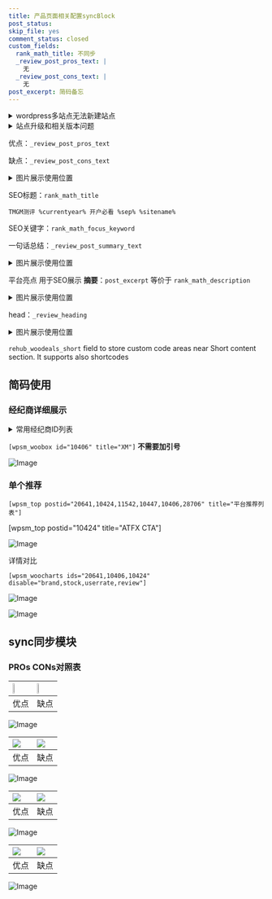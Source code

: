 ```yaml
---
title: 产品页面相关配置syncBlock
post_status: 
skip_file: yes
comment_status: closed
custom_fields:
  rank_math_title: 不同步
  _review_post_pros_text: |
    无
  _review_post_cons_text: |
    无
post_excerpt: 简码备忘
---
```

<details><summary>wordpress多站点无法新建站点</summary>

<li>和报错需要清理cookies一样的原因</li>
<li>wp-config.php里面<code>define( 'SUBDOMAIN_INSTALL', false );//子域名安装</code></li>
<li>新建子站点是用<code>define( 'SUBDOMAIN_INSTALL', true);//子域名安装</code> 完成以后，改成<code>false</code></li>
</details>

<details><summary>站点升级和相关版本问题</summary>

<p>wordpress：5.9.9
woocommerce：7.5.1
出现问题的地方：主题选项里面>><strong>Product layout >>compact style</strong></p>
<p>如何出现没有用过的字段 导致无法保存。先导出配置 然后进行修改，后面再次恢复即可。</p>
<p>出现部分字段无法显示时，需要返回默认布局后，对产品进行保存就好了。</p>
<p></p>
</details>

优点：`_review_post_pros_text`

缺点：`_review_post_cons_text`

<details><summary>图片展示使用位置</summary>

<img src="https://prod-files-secure.s3.us-west-2.amazonaws.com/39ed1227-6d7d-4570-be36-9ccd4a2c4241/f51d3d83-55d4-4bdf-9604-f37ec77ab556/Untitled.png?X-Amz-Algorithm=AWS4-HMAC-SHA256&X-Amz-Content-Sha256=UNSIGNED-PAYLOAD&X-Amz-Credential=ASIAZI2LB466RSIFB2PW%2F20250602%2Fus-west-2%2Fs3%2Faws4_request&X-Amz-Date=20250602T105524Z&X-Amz-Expires=3600&X-Amz-Security-Token=IQoJb3JpZ2luX2VjECEaCXVzLXdlc3QtMiJHMEUCIE%2F9IAGoNljJIElRlgjk0Kj8E4oyhkavwr8UTLZuvSjEAiEAvtNbq64Zz1c73KmBQQkPXW5GJUKRi5auEN4dHMuG7qAqiAQI6v%2F%2F%2F%2F%2F%2F%2F%2F%2F%2FARAAGgw2Mzc0MjMxODM4MDUiDK6urSDCeqWJxCF5EircA9SH8ylW4jsMsp5RSEI642LBxwMhIAPbkvI56rJeYvpmsBs1nZQRikKIKzqwf6Trri8TtaJeLSSQZooBHlxFVdEHZdP0Hs%2FsPpQCiVgfM1cISvSgSksWxI4ErI1CmmGiJy%2BPL76EIutxncgCi%2FqS8cSne7uBXAs8gOS7RKXnaWK8MdndJosPKAwtjTqGEcYvNOk7pXAxAY5YYTazc3NRreIiN77TRtf8Odyr0jr1ZRK8Om5HJ3PFUT9qgwFoV%2ByFtXPa4o%2BfHr15er0uMseeFN2IkRTlIwKCWHE%2FtYEQjZxBWMzAH2QVnF5juB%2FTU0o1mzXDvjEj%2FgbWwxin%2BlD0unqQJByzFbz9uf%2F%2F8AMN2snr4BE37lsfSqoJ6SXpxf9eOD6vKf7RqFscKzz4%2BjInWpyKlerbgezznvA1oRX558OLZ2gR82%2Fbc092Hca7933gsGoZODb%2B7bHlrftPMB5RbRlSck8RGY805E0vToQ%2FRGfZOTp%2B%2FyktMkZP253GG27rd0XFYvLbSouOVdiIf4zefD%2F1bvsUMadpFefvSfiaOSjiwZ5Sc0bTcIaJIXuW0zwAVus67%2FCU417NLOBXGXenrlMFpB%2FcA0uI1UCh5V15wZgd8%2BRqy5wfyXPW3QvUMJzX9cEGOqUBKpmzjWkuBz1CIdbIoIYx8PS79qvlbrUcYHeYcupKFbiT2i1wAlOWJrDaMY82jPjHLnfdFHaGJAikD6%2B0qMUo4ItynH4Dw1%2BYNV99A4di7ZesqWDk%2B9Sua1kDLq4rJHsgs1L9CMulrDaGoXhBiU5x%2F%2FVhANhUzW9stTEp8T0JGxuwL3aXIMtczPdzY61eCnr1pZKEY%2Bod6SJ4Ak4qF%2FBNTg7%2B7vXP&X-Amz-Signature=b29cefb77e14bdddb73171284c6181c3b02c8af498f3dda35f7773875d6cd44a&X-Amz-SignedHeaders=host&x-id=GetObject" alt="Image">
</details>

SEO标题：`rank_math_title`

`TMGM测评 %currentyear% 开户必看 %sep% %sitename%`

SEO关键字：`rank_math_focus_keyword`

一句话总结：`_review_post_summary_text`

<details><summary>图片展示使用位置</summary>

<img src="https://prod-files-secure.s3.us-west-2.amazonaws.com/39ed1227-6d7d-4570-be36-9ccd4a2c4241/4b96a922-296c-4f4e-8630-d1c870cbce01/Untitled.png?X-Amz-Algorithm=AWS4-HMAC-SHA256&X-Amz-Content-Sha256=UNSIGNED-PAYLOAD&X-Amz-Credential=ASIAZI2LB466ZXID4RBC%2F20250602%2Fus-west-2%2Fs3%2Faws4_request&X-Amz-Date=20250602T105525Z&X-Amz-Expires=3600&X-Amz-Security-Token=IQoJb3JpZ2luX2VjECEaCXVzLXdlc3QtMiJGMEQCIE086EpZO%2FQunV71%2BdVef0LXHzBj5%2FBHyKbX6NjffmAHAiA%2FGV1Ylrtg0JeLYA1unj0o%2Fok6buAJBkWirA6cCgfNqiqIBAjq%2F%2F%2F%2F%2F%2F%2F%2F%2F%2F8BEAAaDDYzNzQyMzE4MzgwNSIMdNhG24J8bDhckBVRKtwDXAFSrnc4LvxEdyC5nXnZIaHVpqhq3N1RWChrDeLsbFiXq6Id2v1DCiOjP%2BAlmxJHqfdAafqxyQ9Jo9gHR5H0d%2FEgtGiKEviCmo8UbndzcAgttPP7UDcysvF3yMXuog5T5bU4e6Gqigui6Vq7esIvDuG24saNyXUu1SnTzf6ZMmzV0xxFrV9umnyoB7YVYOnytvtwgcnCq2EHIND3pjALWDs7h0SwsyfGt6belpGob5F3W%2F3BNHrnQ%2FubsUEJwz0YDLn3h1Fi7M618NYyZzyrxGnNI3xeN43OSX%2B3hVPl5CEBIRGKwwtF3O7ROfQ6mKpWZ6l53%2BXc%2FJeX2SeRmI8zQvOmaLloB4YeXixm9UGGnaCy4sH1wn5J7d%2Fdvb2CNTn%2FOhbC2tn%2BDSzmuPk33FhS9YBwcT2gbVFgTJTHRv%2FeDOcv6e5HdAtCmmmz%2Bj3oA4VaGg3a3QzPL4HO9D4jTpZPBaFR5AFc4DFFy6LcQtZ4aNavRUgul8yVfbP9tjcytNDTnmA%2BK9fW8nnCey3RK%2BTIoJzl%2BNfhEulj%2FABfONNm6XYjEevB0Nrby6fVHB3spdaPNnR1b%2F9gvWyECWCY5lKB5rXKb8sCAqQ1BSe3W9%2BcmHE%2B3if7n6GjxS2vKO4wzNb1wQY6pgGhOAJQf%2BMKD21Tftv8iJXPNq7pXp%2BRwRTw0ZX3gejRUsv1z83hdZo2ynFabsgme3DgF5ffxmp5o0rwmiVOGxUhCOu5nA%2FqPgD6YLXum60K8LLhMYeCHG%2BCtg%2FMaLGRkvI4Ne%2BwxXvOeiiSPmWQ1e4gYNd5vS7hCIOYO5ICFMjv5hFkgGaM7TwPq9Vz%2FQFqERZgR4fQucpAKC5u7Aj3kCFUON5wDFFL&X-Amz-Signature=429f5a25533c907a55a03b265263c8f4376cfb0f94be5a61d89958450e86d610&X-Amz-SignedHeaders=host&x-id=GetObject" alt="Image">
</details>

平台亮点 用于SEO展示 **摘要**：`post_excerpt`  等价于 `rank_math_description`

<details><summary>图片展示使用位置</summary>

<img src="https://prod-files-secure.s3.us-west-2.amazonaws.com/39ed1227-6d7d-4570-be36-9ccd4a2c4241/1ee11f63-b60a-4dfe-a7a7-d58ff23b5d88/Untitled.png?X-Amz-Algorithm=AWS4-HMAC-SHA256&X-Amz-Content-Sha256=UNSIGNED-PAYLOAD&X-Amz-Credential=ASIAZI2LB466U5RXT7PQ%2F20250602%2Fus-west-2%2Fs3%2Faws4_request&X-Amz-Date=20250602T105526Z&X-Amz-Expires=3600&X-Amz-Security-Token=IQoJb3JpZ2luX2VjECEaCXVzLXdlc3QtMiJGMEQCIDLxRpaPtaY9tzfO0JdANRD33kxtyopuhH1bNVf6474uAiBEs2baeOH4%2Bp9hWdKSxTC4e4NFgaZC3hzsdJsn3vvnNSqIBAjq%2F%2F%2F%2F%2F%2F%2F%2F%2F%2F8BEAAaDDYzNzQyMzE4MzgwNSIMptW4s4hOzs7DT9WcKtwDCr4hbcWH82kp0aQOZpvYalMUAuedASiaMnl%2BP77K7xqGYISNa2wra%2BBusdzJDdKDwudcNr5su5bYezqrUjh5EjhHZN5ycdkoUOtky7RNaoBz3TUSmqq00Z4%2BWOEtAQh2zCy1aaxcLF3LLOJBEEtgyac1SM0BpCjKpUxsLTeQcxoPjzYRbiruWZSMzfkfEWQo9poZu4%2F4jFNnoRCWGcjMUlQXMuzU3Y7Uf7FPQdlfDwnj8BsGuuADi%2BI%2B%2BBhnu24tPpRDkJkONHDjPmjiLRSEUg0VXwR9SH6eBbrgoNVg%2B3kVqh6UgwqFye6M%2BliKAUdTjgbzX004Cz6MaJejIo8y3QVb6OBVDZlqAJQr%2BPd7lJMNtQARpYInf65z%2F17AOGu60n%2B11evLfR8rjt0hasz8jO7JNGXPbKNSp5RKhJhzLrKAJ%2FFq71FKMZw70YTxqtqW1zewLQ07W7hmgOvQ2OBHwvj%2FFsMGrVuKfrF1PTHxeD7N%2FFA19BOWHe1Qn9agS2iglwuCNTBa5laATy5OzLSxuzM1Dk3ibLf%2BM0NnnSN1c%2FhxvjqH7MVFhNRwEikSDjWg7dVPjAAOi%2FkaHXDl7Q0aSxUZpKWjulfUw2NB5h1MmncKNGQv4CUeWWq02sIwg9f1wQY6pgFmgF68%2FpRRwCkdNi6rkURHzldCf65aBgFqo9xr5I3efzefKVR6ONDQZ9LjOqIqu38%2BIUdsjIgpsiV3vIxi%2FlGYiv6jiPxV9tDkrEBnA3OXP3ku0nHQhS51e9Nk5Tpi62dehduBAxlXYjz9o7poKFT3jdA4hliCzKUUcwZNwLJi72nlldzMEM2DbKR9NpgDeSTpLRB0AEU9NfyMFrGFJ5ML6dJwHOMj&X-Amz-Signature=46c7037cfcd36b60e36736969ac8885f7c68686b74bafc39553335a8e0a3f7c6&X-Amz-SignedHeaders=host&x-id=GetObject" alt="Image">
<img src="https://prod-files-secure.s3.us-west-2.amazonaws.com/39ed1227-6d7d-4570-be36-9ccd4a2c4241/ad4118b5-78d8-4fbe-801e-3b29b5d99c01/Untitled.png?X-Amz-Algorithm=AWS4-HMAC-SHA256&X-Amz-Content-Sha256=UNSIGNED-PAYLOAD&X-Amz-Credential=ASIAZI2LB466U5RXT7PQ%2F20250602%2Fus-west-2%2Fs3%2Faws4_request&X-Amz-Date=20250602T105526Z&X-Amz-Expires=3600&X-Amz-Security-Token=IQoJb3JpZ2luX2VjECEaCXVzLXdlc3QtMiJGMEQCIDLxRpaPtaY9tzfO0JdANRD33kxtyopuhH1bNVf6474uAiBEs2baeOH4%2Bp9hWdKSxTC4e4NFgaZC3hzsdJsn3vvnNSqIBAjq%2F%2F%2F%2F%2F%2F%2F%2F%2F%2F8BEAAaDDYzNzQyMzE4MzgwNSIMptW4s4hOzs7DT9WcKtwDCr4hbcWH82kp0aQOZpvYalMUAuedASiaMnl%2BP77K7xqGYISNa2wra%2BBusdzJDdKDwudcNr5su5bYezqrUjh5EjhHZN5ycdkoUOtky7RNaoBz3TUSmqq00Z4%2BWOEtAQh2zCy1aaxcLF3LLOJBEEtgyac1SM0BpCjKpUxsLTeQcxoPjzYRbiruWZSMzfkfEWQo9poZu4%2F4jFNnoRCWGcjMUlQXMuzU3Y7Uf7FPQdlfDwnj8BsGuuADi%2BI%2B%2BBhnu24tPpRDkJkONHDjPmjiLRSEUg0VXwR9SH6eBbrgoNVg%2B3kVqh6UgwqFye6M%2BliKAUdTjgbzX004Cz6MaJejIo8y3QVb6OBVDZlqAJQr%2BPd7lJMNtQARpYInf65z%2F17AOGu60n%2B11evLfR8rjt0hasz8jO7JNGXPbKNSp5RKhJhzLrKAJ%2FFq71FKMZw70YTxqtqW1zewLQ07W7hmgOvQ2OBHwvj%2FFsMGrVuKfrF1PTHxeD7N%2FFA19BOWHe1Qn9agS2iglwuCNTBa5laATy5OzLSxuzM1Dk3ibLf%2BM0NnnSN1c%2FhxvjqH7MVFhNRwEikSDjWg7dVPjAAOi%2FkaHXDl7Q0aSxUZpKWjulfUw2NB5h1MmncKNGQv4CUeWWq02sIwg9f1wQY6pgFmgF68%2FpRRwCkdNi6rkURHzldCf65aBgFqo9xr5I3efzefKVR6ONDQZ9LjOqIqu38%2BIUdsjIgpsiV3vIxi%2FlGYiv6jiPxV9tDkrEBnA3OXP3ku0nHQhS51e9Nk5Tpi62dehduBAxlXYjz9o7poKFT3jdA4hliCzKUUcwZNwLJi72nlldzMEM2DbKR9NpgDeSTpLRB0AEU9NfyMFrGFJ5ML6dJwHOMj&X-Amz-Signature=a7f95105a1b8bfa140d13eece8fca7f9d8b2b95ce0a621d74ded66b36fd15ee7&X-Amz-SignedHeaders=host&x-id=GetObject" alt="Image">
<img src="https://prod-files-secure.s3.us-west-2.amazonaws.com/39ed1227-6d7d-4570-be36-9ccd4a2c4241/a38cf7c9-a79c-4b64-9e94-13589fe0758b/Untitled.png?X-Amz-Algorithm=AWS4-HMAC-SHA256&X-Amz-Content-Sha256=UNSIGNED-PAYLOAD&X-Amz-Credential=ASIAZI2LB466U5RXT7PQ%2F20250602%2Fus-west-2%2Fs3%2Faws4_request&X-Amz-Date=20250602T105526Z&X-Amz-Expires=3600&X-Amz-Security-Token=IQoJb3JpZ2luX2VjECEaCXVzLXdlc3QtMiJGMEQCIDLxRpaPtaY9tzfO0JdANRD33kxtyopuhH1bNVf6474uAiBEs2baeOH4%2Bp9hWdKSxTC4e4NFgaZC3hzsdJsn3vvnNSqIBAjq%2F%2F%2F%2F%2F%2F%2F%2F%2F%2F8BEAAaDDYzNzQyMzE4MzgwNSIMptW4s4hOzs7DT9WcKtwDCr4hbcWH82kp0aQOZpvYalMUAuedASiaMnl%2BP77K7xqGYISNa2wra%2BBusdzJDdKDwudcNr5su5bYezqrUjh5EjhHZN5ycdkoUOtky7RNaoBz3TUSmqq00Z4%2BWOEtAQh2zCy1aaxcLF3LLOJBEEtgyac1SM0BpCjKpUxsLTeQcxoPjzYRbiruWZSMzfkfEWQo9poZu4%2F4jFNnoRCWGcjMUlQXMuzU3Y7Uf7FPQdlfDwnj8BsGuuADi%2BI%2B%2BBhnu24tPpRDkJkONHDjPmjiLRSEUg0VXwR9SH6eBbrgoNVg%2B3kVqh6UgwqFye6M%2BliKAUdTjgbzX004Cz6MaJejIo8y3QVb6OBVDZlqAJQr%2BPd7lJMNtQARpYInf65z%2F17AOGu60n%2B11evLfR8rjt0hasz8jO7JNGXPbKNSp5RKhJhzLrKAJ%2FFq71FKMZw70YTxqtqW1zewLQ07W7hmgOvQ2OBHwvj%2FFsMGrVuKfrF1PTHxeD7N%2FFA19BOWHe1Qn9agS2iglwuCNTBa5laATy5OzLSxuzM1Dk3ibLf%2BM0NnnSN1c%2FhxvjqH7MVFhNRwEikSDjWg7dVPjAAOi%2FkaHXDl7Q0aSxUZpKWjulfUw2NB5h1MmncKNGQv4CUeWWq02sIwg9f1wQY6pgFmgF68%2FpRRwCkdNi6rkURHzldCf65aBgFqo9xr5I3efzefKVR6ONDQZ9LjOqIqu38%2BIUdsjIgpsiV3vIxi%2FlGYiv6jiPxV9tDkrEBnA3OXP3ku0nHQhS51e9Nk5Tpi62dehduBAxlXYjz9o7poKFT3jdA4hliCzKUUcwZNwLJi72nlldzMEM2DbKR9NpgDeSTpLRB0AEU9NfyMFrGFJ5ML6dJwHOMj&X-Amz-Signature=29df4b9fb88f0464b6b66e08b337d755f6d3ac837020bf26dbf281969904a7d4&X-Amz-SignedHeaders=host&x-id=GetObject" alt="Image">
<img src="https://prod-files-secure.s3.us-west-2.amazonaws.com/39ed1227-6d7d-4570-be36-9ccd4a2c4241/7da6fc1e-d2ac-42ae-8c75-cb5749aa18f6/Untitled.png?X-Amz-Algorithm=AWS4-HMAC-SHA256&X-Amz-Content-Sha256=UNSIGNED-PAYLOAD&X-Amz-Credential=ASIAZI2LB466U5RXT7PQ%2F20250602%2Fus-west-2%2Fs3%2Faws4_request&X-Amz-Date=20250602T105526Z&X-Amz-Expires=3600&X-Amz-Security-Token=IQoJb3JpZ2luX2VjECEaCXVzLXdlc3QtMiJGMEQCIDLxRpaPtaY9tzfO0JdANRD33kxtyopuhH1bNVf6474uAiBEs2baeOH4%2Bp9hWdKSxTC4e4NFgaZC3hzsdJsn3vvnNSqIBAjq%2F%2F%2F%2F%2F%2F%2F%2F%2F%2F8BEAAaDDYzNzQyMzE4MzgwNSIMptW4s4hOzs7DT9WcKtwDCr4hbcWH82kp0aQOZpvYalMUAuedASiaMnl%2BP77K7xqGYISNa2wra%2BBusdzJDdKDwudcNr5su5bYezqrUjh5EjhHZN5ycdkoUOtky7RNaoBz3TUSmqq00Z4%2BWOEtAQh2zCy1aaxcLF3LLOJBEEtgyac1SM0BpCjKpUxsLTeQcxoPjzYRbiruWZSMzfkfEWQo9poZu4%2F4jFNnoRCWGcjMUlQXMuzU3Y7Uf7FPQdlfDwnj8BsGuuADi%2BI%2B%2BBhnu24tPpRDkJkONHDjPmjiLRSEUg0VXwR9SH6eBbrgoNVg%2B3kVqh6UgwqFye6M%2BliKAUdTjgbzX004Cz6MaJejIo8y3QVb6OBVDZlqAJQr%2BPd7lJMNtQARpYInf65z%2F17AOGu60n%2B11evLfR8rjt0hasz8jO7JNGXPbKNSp5RKhJhzLrKAJ%2FFq71FKMZw70YTxqtqW1zewLQ07W7hmgOvQ2OBHwvj%2FFsMGrVuKfrF1PTHxeD7N%2FFA19BOWHe1Qn9agS2iglwuCNTBa5laATy5OzLSxuzM1Dk3ibLf%2BM0NnnSN1c%2FhxvjqH7MVFhNRwEikSDjWg7dVPjAAOi%2FkaHXDl7Q0aSxUZpKWjulfUw2NB5h1MmncKNGQv4CUeWWq02sIwg9f1wQY6pgFmgF68%2FpRRwCkdNi6rkURHzldCf65aBgFqo9xr5I3efzefKVR6ONDQZ9LjOqIqu38%2BIUdsjIgpsiV3vIxi%2FlGYiv6jiPxV9tDkrEBnA3OXP3ku0nHQhS51e9Nk5Tpi62dehduBAxlXYjz9o7poKFT3jdA4hliCzKUUcwZNwLJi72nlldzMEM2DbKR9NpgDeSTpLRB0AEU9NfyMFrGFJ5ML6dJwHOMj&X-Amz-Signature=613979fb4191dc72ae53feb4511fc42d91a7a0638cd9cb097e22586337ac93bd&X-Amz-SignedHeaders=host&x-id=GetObject" alt="Image">
<img src="https://prod-files-secure.s3.us-west-2.amazonaws.com/39ed1227-6d7d-4570-be36-9ccd4a2c4241/7e97f40a-eaee-47f5-b2f9-475f96808fa7/Untitled.png?X-Amz-Algorithm=AWS4-HMAC-SHA256&X-Amz-Content-Sha256=UNSIGNED-PAYLOAD&X-Amz-Credential=ASIAZI2LB466U5RXT7PQ%2F20250602%2Fus-west-2%2Fs3%2Faws4_request&X-Amz-Date=20250602T105526Z&X-Amz-Expires=3600&X-Amz-Security-Token=IQoJb3JpZ2luX2VjECEaCXVzLXdlc3QtMiJGMEQCIDLxRpaPtaY9tzfO0JdANRD33kxtyopuhH1bNVf6474uAiBEs2baeOH4%2Bp9hWdKSxTC4e4NFgaZC3hzsdJsn3vvnNSqIBAjq%2F%2F%2F%2F%2F%2F%2F%2F%2F%2F8BEAAaDDYzNzQyMzE4MzgwNSIMptW4s4hOzs7DT9WcKtwDCr4hbcWH82kp0aQOZpvYalMUAuedASiaMnl%2BP77K7xqGYISNa2wra%2BBusdzJDdKDwudcNr5su5bYezqrUjh5EjhHZN5ycdkoUOtky7RNaoBz3TUSmqq00Z4%2BWOEtAQh2zCy1aaxcLF3LLOJBEEtgyac1SM0BpCjKpUxsLTeQcxoPjzYRbiruWZSMzfkfEWQo9poZu4%2F4jFNnoRCWGcjMUlQXMuzU3Y7Uf7FPQdlfDwnj8BsGuuADi%2BI%2B%2BBhnu24tPpRDkJkONHDjPmjiLRSEUg0VXwR9SH6eBbrgoNVg%2B3kVqh6UgwqFye6M%2BliKAUdTjgbzX004Cz6MaJejIo8y3QVb6OBVDZlqAJQr%2BPd7lJMNtQARpYInf65z%2F17AOGu60n%2B11evLfR8rjt0hasz8jO7JNGXPbKNSp5RKhJhzLrKAJ%2FFq71FKMZw70YTxqtqW1zewLQ07W7hmgOvQ2OBHwvj%2FFsMGrVuKfrF1PTHxeD7N%2FFA19BOWHe1Qn9agS2iglwuCNTBa5laATy5OzLSxuzM1Dk3ibLf%2BM0NnnSN1c%2FhxvjqH7MVFhNRwEikSDjWg7dVPjAAOi%2FkaHXDl7Q0aSxUZpKWjulfUw2NB5h1MmncKNGQv4CUeWWq02sIwg9f1wQY6pgFmgF68%2FpRRwCkdNi6rkURHzldCf65aBgFqo9xr5I3efzefKVR6ONDQZ9LjOqIqu38%2BIUdsjIgpsiV3vIxi%2FlGYiv6jiPxV9tDkrEBnA3OXP3ku0nHQhS51e9Nk5Tpi62dehduBAxlXYjz9o7poKFT3jdA4hliCzKUUcwZNwLJi72nlldzMEM2DbKR9NpgDeSTpLRB0AEU9NfyMFrGFJ5ML6dJwHOMj&X-Amz-Signature=1c5c4a8d0d9664b55e4de05b7c8bd832bfef61d846fc0961bec9fade066e5cd7&X-Amz-SignedHeaders=host&x-id=GetObject" alt="Image">
</details>

head：`_review_heading`

<details><summary>图片展示使用位置</summary>

<img src="https://prod-files-secure.s3.us-west-2.amazonaws.com/39ed1227-6d7d-4570-be36-9ccd4a2c4241/3a4650ad-9887-415c-889a-edd51fa54f27/Untitled.png?X-Amz-Algorithm=AWS4-HMAC-SHA256&X-Amz-Content-Sha256=UNSIGNED-PAYLOAD&X-Amz-Credential=ASIAZI2LB466677GU3CD%2F20250602%2Fus-west-2%2Fs3%2Faws4_request&X-Amz-Date=20250602T105527Z&X-Amz-Expires=3600&X-Amz-Security-Token=IQoJb3JpZ2luX2VjECEaCXVzLXdlc3QtMiJIMEYCIQDUIFn1J2x04Hs04OKsxuR9Fxs8%2F%2BKdH4bQbpbywnIrrgIhAIx6NMtStuQbrZ6bDa7Hit3MQE4HWuQ6d5CxbNypOjMVKogECOr%2F%2F%2F%2F%2F%2F%2F%2F%2F%2FwEQABoMNjM3NDIzMTgzODA1Igy%2FyaBfz8KCjeer1msq3APTv3APzd6dePvbUaXCNAl5enP6oZO%2BFLhOYPEkNnX1%2FSClX9PP34fJZoqcka1Quhfi2hIfI5p2CJhXP63NZDqCi9mWfFj7TkeHcN8NT0s%2FhbeIVOaLoJ%2FbLrJR8d3NKq%2BJ6ctJI6RYRugKAYZtpYAKwGmT69bsvXH1o4MJywr6h4ExlrMncyl%2F7vD%2Fd3dMIU9LAqVVdgKZAsFv3Q5kKQbqfZdmVUXaPDko0bj%2FAOIXPR0%2B%2FbJtpFyvokb6snFZ4whB0D87IGRDhwAqLMUmQtrFq10Y%2BJt4C%2FjT%2BtTE%2BWdS1dK6l2X54rGpdyypNom1PDypb86StsdsoihPlsYjc3EgbWYA6sRzYYohDgs1mZTvlx%2Fb9t57DPff7tzIEVNT%2BGArtX8S3g2xbhM540Zg5GQulj%2F%2BKK7c8YFm50EwzI2SLNeGykwNqQ1%2BDuzc8VN0Ypb9PwCV8fArgbJ%2FTOZdWjMq7I8rRFXLWH%2B1QM5r9U8P%2Fv%2BwXIfToFaVTU5gFCQ%2B8AAqzL%2Fkv15B2lxGD0W8jTdIuVeluqA8X8OnkQYVGjK7fJ9QsV%2B9f04xZCq%2FskAsyASlZT7MHNVbBzh5TgYNWgp5mYhubaqc8yHwyFvgX6AB2PMHhAstK8KG7OJfcTCB1%2FXBBjqkAYATrqyJdeRLzIII%2BoajFQP5wQ4VsKTx0bTq1MOdxpVBwsCZEUg88yeFQgd7ltqSa4G7g6es%2BAFvpRCtJbCZcGW3n6XHbi4zEobwYbQ4eH%2FD1FLBpReJZdAQPojSWzsuCLUkrG7Him9JMO3v3lprIbT7cEJdhNfcBUC3JoXQN7xrpsJXEgSXdAAorq5uxqt9FcQiQLuIUlxqCG8yD4PDxBQXLthl&X-Amz-Signature=526e62516ef5ae2097b6491a9f7928c4cf8a99d4a701af148fffd1cf25e21150&X-Amz-SignedHeaders=host&x-id=GetObject" alt="Image">
</details>

`rehub_woodeals_short`	field to store custom code areas near Short content section. It supports also shortcodes



## 简码使用

### 经纪商详细展示

<details><summary>常用经纪商ID列表</summary>

<pre><code class="php">嘉盛 ===> 20641  [wpsm_woobox id="20641" title="嘉盛"]
易信easymarkets ===> 11542  [wpsm_woobox id="11542" title="易信easymarkets"]
ATFX外汇 ===> 10424  [wpsm_woobox id="10424" title="ATFX"]
XM ===> 10406  [wpsm_woobox id="10406" title="XM"]
TMGM ===> 29622  [wpsm_woobox id="29622" title="TMGM"]
HYCM ===> 10447  [wpsm_woobox id="10447" title="HYCM"]
fpmarkets澳福外汇 ===> 20639  [wpsm_woobox id="20639" title="fpmarkets澳福外汇"]</code></pre>
</details>

`[wpsm_woobox id="10406" title="XM"]` **不需要加引号**

![Image](https://prod-files-secure.s3.us-west-2.amazonaws.com/39ed1227-6d7d-4570-be36-9ccd4a2c4241/4f898f9d-0fa7-4e43-acd3-ac6bc7be575a/Untitled.png?X-Amz-Algorithm=AWS4-HMAC-SHA256&X-Amz-Content-Sha256=UNSIGNED-PAYLOAD&X-Amz-Credential=ASIAZI2LB466YUGYPRTH%2F20250602%2Fus-west-2%2Fs3%2Faws4_request&X-Amz-Date=20250602T105523Z&X-Amz-Expires=3600&X-Amz-Security-Token=IQoJb3JpZ2luX2VjECEaCXVzLXdlc3QtMiJIMEYCIQCuEPvZXa2yfhdFk2LNyzMWT2zFaUweTn3P3wvK3QjywAIhAMOgQvXKPuOPFAjdk8JwSMouwS7yc43n76W42ZFQpNngKogECOr%2F%2F%2F%2F%2F%2F%2F%2F%2F%2FwEQABoMNjM3NDIzMTgzODA1Igz4JKfNGogEeYb8d1cq3AOMFW5g5SldnIFC9llnBYFvULA%2FTZvC1IUCn3ryoUwa%2FspXYtXCH826xAlONcRPnGXJwzLNIhH63YATRDUvboY3DAj55WwvBpufZsBq7G7Lc1K65WjkKYsOaAJwLwlglh%2FxxqjK0LsU8g%2F3uPq6Re%2BEEcWqVtKe1ld20SxRjWU85W1AJceA%2FF6EpsL09%2BdKVfPDy51%2BP7Wb3ZqzoUlvLU%2Fla%2FVJAV1xV2MpCHSDBOJYU6vMVNIku56ioyxmRChE%2FWpEQx6fZ5PnYssQRRrc6Ts%2FFS2TR0Fp4oGJkicyb%2F%2BP%2BF7eZF2MhtOc%2ByqC9tNU%2BPTWBlNs9U4idVu6hxT7pq8%2BOKa9z3ZGwFAcpuBK173FdI5VEGCQt3ZofcLTW1DQ3SjtYMGgEV09SnhJ6vs9d7oRuPZ6XFT%2FrtMGsuMWBGF4Pt1K6AVP3CMg5JekCaLtyluqyIeXW91X%2BTaCnZBPOJPwSRw7wDK6DG1Td5EaWlvxoDmrtp8pEJ2tj71F12fjjVwpKXSJ%2FNOqNAM8irOnpZUQBCNqE9M8slCYHWetlhuGkFDjdk3AiwOWJGepn4iVFjRKQIORf4HSbAfkojvaNfTFbJpePejYj0PUkyhwBENOXR3mtkqhtXtFvxoIUjDx1vXBBjqkAeadfCLgQml1eKv7VE9iozSZt4U%2BCq8i8L%2Bx%2BIJw5fMCTPgBKplCwi%2FGk1nnZO1yZAYL%2BfP8Ruo3bkgNoF3Kf00hodTlsqcInyqgsG%2BzOhQYsa7Xyiq4xUS%2Fsm8Ds5UL%2BUU5kDfiVWYOTk9%2FDp7%2FQte01JPkG2V7rVzhfSdB0BVhREhVyUaDLr23XAJQcRKbJ5DYJAM%2Fj%2BamUFHLx%2BoMpQeBQHiv&X-Amz-Signature=200780885ea4780ef4445c417a20ea8720d43d81118af6668687fbb5ca50d5a4&X-Amz-SignedHeaders=host&x-id=GetObject)

### 单个推荐
`[wpsm_top postid="20641,10424,11542,10447,10406,28706" title="平台推荐列表"]`

[wpsm_top postid="10424" title="ATFX CTA"]

![Image](https://prod-files-secure.s3.us-west-2.amazonaws.com/39ed1227-6d7d-4570-be36-9ccd4a2c4241/5ac620dc-51a8-48b6-b55d-91f47299193c/Untitled.png?X-Amz-Algorithm=AWS4-HMAC-SHA256&X-Amz-Content-Sha256=UNSIGNED-PAYLOAD&X-Amz-Credential=ASIAZI2LB466YUGYPRTH%2F20250602%2Fus-west-2%2Fs3%2Faws4_request&X-Amz-Date=20250602T105523Z&X-Amz-Expires=3600&X-Amz-Security-Token=IQoJb3JpZ2luX2VjECEaCXVzLXdlc3QtMiJIMEYCIQCuEPvZXa2yfhdFk2LNyzMWT2zFaUweTn3P3wvK3QjywAIhAMOgQvXKPuOPFAjdk8JwSMouwS7yc43n76W42ZFQpNngKogECOr%2F%2F%2F%2F%2F%2F%2F%2F%2F%2FwEQABoMNjM3NDIzMTgzODA1Igz4JKfNGogEeYb8d1cq3AOMFW5g5SldnIFC9llnBYFvULA%2FTZvC1IUCn3ryoUwa%2FspXYtXCH826xAlONcRPnGXJwzLNIhH63YATRDUvboY3DAj55WwvBpufZsBq7G7Lc1K65WjkKYsOaAJwLwlglh%2FxxqjK0LsU8g%2F3uPq6Re%2BEEcWqVtKe1ld20SxRjWU85W1AJceA%2FF6EpsL09%2BdKVfPDy51%2BP7Wb3ZqzoUlvLU%2Fla%2FVJAV1xV2MpCHSDBOJYU6vMVNIku56ioyxmRChE%2FWpEQx6fZ5PnYssQRRrc6Ts%2FFS2TR0Fp4oGJkicyb%2F%2BP%2BF7eZF2MhtOc%2ByqC9tNU%2BPTWBlNs9U4idVu6hxT7pq8%2BOKa9z3ZGwFAcpuBK173FdI5VEGCQt3ZofcLTW1DQ3SjtYMGgEV09SnhJ6vs9d7oRuPZ6XFT%2FrtMGsuMWBGF4Pt1K6AVP3CMg5JekCaLtyluqyIeXW91X%2BTaCnZBPOJPwSRw7wDK6DG1Td5EaWlvxoDmrtp8pEJ2tj71F12fjjVwpKXSJ%2FNOqNAM8irOnpZUQBCNqE9M8slCYHWetlhuGkFDjdk3AiwOWJGepn4iVFjRKQIORf4HSbAfkojvaNfTFbJpePejYj0PUkyhwBENOXR3mtkqhtXtFvxoIUjDx1vXBBjqkAeadfCLgQml1eKv7VE9iozSZt4U%2BCq8i8L%2Bx%2BIJw5fMCTPgBKplCwi%2FGk1nnZO1yZAYL%2BfP8Ruo3bkgNoF3Kf00hodTlsqcInyqgsG%2BzOhQYsa7Xyiq4xUS%2Fsm8Ds5UL%2BUU5kDfiVWYOTk9%2FDp7%2FQte01JPkG2V7rVzhfSdB0BVhREhVyUaDLr23XAJQcRKbJ5DYJAM%2Fj%2BamUFHLx%2BoMpQeBQHiv&X-Amz-Signature=92a70345bb5a3f0601adc8577378123d9e1d510488474a385bd442cd5d2c19bd&X-Amz-SignedHeaders=host&x-id=GetObject)

详情对比

`[wpsm_woocharts ids="20641,10406,10424" disable="brand,stock,userrate,review"]`

![Image](https://prod-files-secure.s3.us-west-2.amazonaws.com/39ed1227-6d7d-4570-be36-9ccd4a2c4241/bf3ba45f-b9f3-4295-8aef-b4a495fd25f4/Untitled.png?X-Amz-Algorithm=AWS4-HMAC-SHA256&X-Amz-Content-Sha256=UNSIGNED-PAYLOAD&X-Amz-Credential=ASIAZI2LB466YUGYPRTH%2F20250602%2Fus-west-2%2Fs3%2Faws4_request&X-Amz-Date=20250602T105523Z&X-Amz-Expires=3600&X-Amz-Security-Token=IQoJb3JpZ2luX2VjECEaCXVzLXdlc3QtMiJIMEYCIQCuEPvZXa2yfhdFk2LNyzMWT2zFaUweTn3P3wvK3QjywAIhAMOgQvXKPuOPFAjdk8JwSMouwS7yc43n76W42ZFQpNngKogECOr%2F%2F%2F%2F%2F%2F%2F%2F%2F%2FwEQABoMNjM3NDIzMTgzODA1Igz4JKfNGogEeYb8d1cq3AOMFW5g5SldnIFC9llnBYFvULA%2FTZvC1IUCn3ryoUwa%2FspXYtXCH826xAlONcRPnGXJwzLNIhH63YATRDUvboY3DAj55WwvBpufZsBq7G7Lc1K65WjkKYsOaAJwLwlglh%2FxxqjK0LsU8g%2F3uPq6Re%2BEEcWqVtKe1ld20SxRjWU85W1AJceA%2FF6EpsL09%2BdKVfPDy51%2BP7Wb3ZqzoUlvLU%2Fla%2FVJAV1xV2MpCHSDBOJYU6vMVNIku56ioyxmRChE%2FWpEQx6fZ5PnYssQRRrc6Ts%2FFS2TR0Fp4oGJkicyb%2F%2BP%2BF7eZF2MhtOc%2ByqC9tNU%2BPTWBlNs9U4idVu6hxT7pq8%2BOKa9z3ZGwFAcpuBK173FdI5VEGCQt3ZofcLTW1DQ3SjtYMGgEV09SnhJ6vs9d7oRuPZ6XFT%2FrtMGsuMWBGF4Pt1K6AVP3CMg5JekCaLtyluqyIeXW91X%2BTaCnZBPOJPwSRw7wDK6DG1Td5EaWlvxoDmrtp8pEJ2tj71F12fjjVwpKXSJ%2FNOqNAM8irOnpZUQBCNqE9M8slCYHWetlhuGkFDjdk3AiwOWJGepn4iVFjRKQIORf4HSbAfkojvaNfTFbJpePejYj0PUkyhwBENOXR3mtkqhtXtFvxoIUjDx1vXBBjqkAeadfCLgQml1eKv7VE9iozSZt4U%2BCq8i8L%2Bx%2BIJw5fMCTPgBKplCwi%2FGk1nnZO1yZAYL%2BfP8Ruo3bkgNoF3Kf00hodTlsqcInyqgsG%2BzOhQYsa7Xyiq4xUS%2Fsm8Ds5UL%2BUU5kDfiVWYOTk9%2FDp7%2FQte01JPkG2V7rVzhfSdB0BVhREhVyUaDLr23XAJQcRKbJ5DYJAM%2Fj%2BamUFHLx%2BoMpQeBQHiv&X-Amz-Signature=df52fb32a43df8d7c49dfbdd0d5da256da4fcdd2b16e3d02b9be75a25e4b5337&X-Amz-SignedHeaders=host&x-id=GetObject)

![Image](https://prod-files-secure.s3.us-west-2.amazonaws.com/39ed1227-6d7d-4570-be36-9ccd4a2c4241/30bc56ef-f383-4b48-9768-2ebc9e436ec0/Untitled.png?X-Amz-Algorithm=AWS4-HMAC-SHA256&X-Amz-Content-Sha256=UNSIGNED-PAYLOAD&X-Amz-Credential=ASIAZI2LB466YUGYPRTH%2F20250602%2Fus-west-2%2Fs3%2Faws4_request&X-Amz-Date=20250602T105523Z&X-Amz-Expires=3600&X-Amz-Security-Token=IQoJb3JpZ2luX2VjECEaCXVzLXdlc3QtMiJIMEYCIQCuEPvZXa2yfhdFk2LNyzMWT2zFaUweTn3P3wvK3QjywAIhAMOgQvXKPuOPFAjdk8JwSMouwS7yc43n76W42ZFQpNngKogECOr%2F%2F%2F%2F%2F%2F%2F%2F%2F%2FwEQABoMNjM3NDIzMTgzODA1Igz4JKfNGogEeYb8d1cq3AOMFW5g5SldnIFC9llnBYFvULA%2FTZvC1IUCn3ryoUwa%2FspXYtXCH826xAlONcRPnGXJwzLNIhH63YATRDUvboY3DAj55WwvBpufZsBq7G7Lc1K65WjkKYsOaAJwLwlglh%2FxxqjK0LsU8g%2F3uPq6Re%2BEEcWqVtKe1ld20SxRjWU85W1AJceA%2FF6EpsL09%2BdKVfPDy51%2BP7Wb3ZqzoUlvLU%2Fla%2FVJAV1xV2MpCHSDBOJYU6vMVNIku56ioyxmRChE%2FWpEQx6fZ5PnYssQRRrc6Ts%2FFS2TR0Fp4oGJkicyb%2F%2BP%2BF7eZF2MhtOc%2ByqC9tNU%2BPTWBlNs9U4idVu6hxT7pq8%2BOKa9z3ZGwFAcpuBK173FdI5VEGCQt3ZofcLTW1DQ3SjtYMGgEV09SnhJ6vs9d7oRuPZ6XFT%2FrtMGsuMWBGF4Pt1K6AVP3CMg5JekCaLtyluqyIeXW91X%2BTaCnZBPOJPwSRw7wDK6DG1Td5EaWlvxoDmrtp8pEJ2tj71F12fjjVwpKXSJ%2FNOqNAM8irOnpZUQBCNqE9M8slCYHWetlhuGkFDjdk3AiwOWJGepn4iVFjRKQIORf4HSbAfkojvaNfTFbJpePejYj0PUkyhwBENOXR3mtkqhtXtFvxoIUjDx1vXBBjqkAeadfCLgQml1eKv7VE9iozSZt4U%2BCq8i8L%2Bx%2BIJw5fMCTPgBKplCwi%2FGk1nnZO1yZAYL%2BfP8Ruo3bkgNoF3Kf00hodTlsqcInyqgsG%2BzOhQYsa7Xyiq4xUS%2Fsm8Ds5UL%2BUU5kDfiVWYOTk9%2FDp7%2FQte01JPkG2V7rVzhfSdB0BVhREhVyUaDLr23XAJQcRKbJ5DYJAM%2Fj%2BamUFHLx%2BoMpQeBQHiv&X-Amz-Signature=ac088cd059bc67e84505c3d530b3fb1bd45e5a025b27513c900c32ba6449c7dd&X-Amz-SignedHeaders=host&x-id=GetObject)

## sync同步模块

### PROs CONs对照表

| <img src="https://cdn.ifttt.fun/gh/jarlin8/OSS@main/icons/customize/pros.svg" height="auto" width="37.3%"> | <img src="https://cdn.ifttt.fun/gh/jarlin8/OSS@main/icons/customize/cons.svg" height="auto" width="28.8%"> |
| :--- | :--- |
| 优点 | 缺点 |

![Image](https://prod-files-secure.s3.us-west-2.amazonaws.com/39ed1227-6d7d-4570-be36-9ccd4a2c4241/8742b755-dfb5-4004-9a5f-d6e561664bd8/Untitled.png?X-Amz-Algorithm=AWS4-HMAC-SHA256&X-Amz-Content-Sha256=UNSIGNED-PAYLOAD&X-Amz-Credential=ASIAZI2LB466YUGYPRTH%2F20250602%2Fus-west-2%2Fs3%2Faws4_request&X-Amz-Date=20250602T105523Z&X-Amz-Expires=3600&X-Amz-Security-Token=IQoJb3JpZ2luX2VjECEaCXVzLXdlc3QtMiJIMEYCIQCuEPvZXa2yfhdFk2LNyzMWT2zFaUweTn3P3wvK3QjywAIhAMOgQvXKPuOPFAjdk8JwSMouwS7yc43n76W42ZFQpNngKogECOr%2F%2F%2F%2F%2F%2F%2F%2F%2F%2FwEQABoMNjM3NDIzMTgzODA1Igz4JKfNGogEeYb8d1cq3AOMFW5g5SldnIFC9llnBYFvULA%2FTZvC1IUCn3ryoUwa%2FspXYtXCH826xAlONcRPnGXJwzLNIhH63YATRDUvboY3DAj55WwvBpufZsBq7G7Lc1K65WjkKYsOaAJwLwlglh%2FxxqjK0LsU8g%2F3uPq6Re%2BEEcWqVtKe1ld20SxRjWU85W1AJceA%2FF6EpsL09%2BdKVfPDy51%2BP7Wb3ZqzoUlvLU%2Fla%2FVJAV1xV2MpCHSDBOJYU6vMVNIku56ioyxmRChE%2FWpEQx6fZ5PnYssQRRrc6Ts%2FFS2TR0Fp4oGJkicyb%2F%2BP%2BF7eZF2MhtOc%2ByqC9tNU%2BPTWBlNs9U4idVu6hxT7pq8%2BOKa9z3ZGwFAcpuBK173FdI5VEGCQt3ZofcLTW1DQ3SjtYMGgEV09SnhJ6vs9d7oRuPZ6XFT%2FrtMGsuMWBGF4Pt1K6AVP3CMg5JekCaLtyluqyIeXW91X%2BTaCnZBPOJPwSRw7wDK6DG1Td5EaWlvxoDmrtp8pEJ2tj71F12fjjVwpKXSJ%2FNOqNAM8irOnpZUQBCNqE9M8slCYHWetlhuGkFDjdk3AiwOWJGepn4iVFjRKQIORf4HSbAfkojvaNfTFbJpePejYj0PUkyhwBENOXR3mtkqhtXtFvxoIUjDx1vXBBjqkAeadfCLgQml1eKv7VE9iozSZt4U%2BCq8i8L%2Bx%2BIJw5fMCTPgBKplCwi%2FGk1nnZO1yZAYL%2BfP8Ruo3bkgNoF3Kf00hodTlsqcInyqgsG%2BzOhQYsa7Xyiq4xUS%2Fsm8Ds5UL%2BUU5kDfiVWYOTk9%2FDp7%2FQte01JPkG2V7rVzhfSdB0BVhREhVyUaDLr23XAJQcRKbJ5DYJAM%2Fj%2BamUFHLx%2BoMpQeBQHiv&X-Amz-Signature=d5ee4f5f47be57565f8202cd0a8c3c12ee642ac01c156134fc36cbdc6b07796f&X-Amz-SignedHeaders=host&x-id=GetObject)

| <img src="https://cdn.ifttt.fun/gh/jarlin8/OSS@main/icons/customize/pros1.svg" height="auto"> | <img src="https://cdn.ifttt.fun/gh/jarlin8/OSS@main/icons/customize/cons1.svg" height="auto"> |
| :--- | :--- |
| 优点 | 缺点 |

![Image](https://prod-files-secure.s3.us-west-2.amazonaws.com/39ed1227-6d7d-4570-be36-9ccd4a2c4241/806358f8-c9c4-4e17-bb35-c6c76a5397a5/Untitled.png?X-Amz-Algorithm=AWS4-HMAC-SHA256&X-Amz-Content-Sha256=UNSIGNED-PAYLOAD&X-Amz-Credential=ASIAZI2LB466YUGYPRTH%2F20250602%2Fus-west-2%2Fs3%2Faws4_request&X-Amz-Date=20250602T105523Z&X-Amz-Expires=3600&X-Amz-Security-Token=IQoJb3JpZ2luX2VjECEaCXVzLXdlc3QtMiJIMEYCIQCuEPvZXa2yfhdFk2LNyzMWT2zFaUweTn3P3wvK3QjywAIhAMOgQvXKPuOPFAjdk8JwSMouwS7yc43n76W42ZFQpNngKogECOr%2F%2F%2F%2F%2F%2F%2F%2F%2F%2FwEQABoMNjM3NDIzMTgzODA1Igz4JKfNGogEeYb8d1cq3AOMFW5g5SldnIFC9llnBYFvULA%2FTZvC1IUCn3ryoUwa%2FspXYtXCH826xAlONcRPnGXJwzLNIhH63YATRDUvboY3DAj55WwvBpufZsBq7G7Lc1K65WjkKYsOaAJwLwlglh%2FxxqjK0LsU8g%2F3uPq6Re%2BEEcWqVtKe1ld20SxRjWU85W1AJceA%2FF6EpsL09%2BdKVfPDy51%2BP7Wb3ZqzoUlvLU%2Fla%2FVJAV1xV2MpCHSDBOJYU6vMVNIku56ioyxmRChE%2FWpEQx6fZ5PnYssQRRrc6Ts%2FFS2TR0Fp4oGJkicyb%2F%2BP%2BF7eZF2MhtOc%2ByqC9tNU%2BPTWBlNs9U4idVu6hxT7pq8%2BOKa9z3ZGwFAcpuBK173FdI5VEGCQt3ZofcLTW1DQ3SjtYMGgEV09SnhJ6vs9d7oRuPZ6XFT%2FrtMGsuMWBGF4Pt1K6AVP3CMg5JekCaLtyluqyIeXW91X%2BTaCnZBPOJPwSRw7wDK6DG1Td5EaWlvxoDmrtp8pEJ2tj71F12fjjVwpKXSJ%2FNOqNAM8irOnpZUQBCNqE9M8slCYHWetlhuGkFDjdk3AiwOWJGepn4iVFjRKQIORf4HSbAfkojvaNfTFbJpePejYj0PUkyhwBENOXR3mtkqhtXtFvxoIUjDx1vXBBjqkAeadfCLgQml1eKv7VE9iozSZt4U%2BCq8i8L%2Bx%2BIJw5fMCTPgBKplCwi%2FGk1nnZO1yZAYL%2BfP8Ruo3bkgNoF3Kf00hodTlsqcInyqgsG%2BzOhQYsa7Xyiq4xUS%2Fsm8Ds5UL%2BUU5kDfiVWYOTk9%2FDp7%2FQte01JPkG2V7rVzhfSdB0BVhREhVyUaDLr23XAJQcRKbJ5DYJAM%2Fj%2BamUFHLx%2BoMpQeBQHiv&X-Amz-Signature=6099e5c096183b28d04de7a998d287092090c55e45dfdb94ce7b0832c4a75246&X-Amz-SignedHeaders=host&x-id=GetObject)

| <img src="https://cdn.ifttt.fun/gh/jarlin8/OSS@main/icons/customize/pros2.svg" height="auto"> | <img src="https://cdn.ifttt.fun/gh/jarlin8/OSS@main/icons/customize/cons2.svg" height="auto"> |
| :--- | :--- |
| 优点 | 缺点 |

![Image](https://prod-files-secure.s3.us-west-2.amazonaws.com/39ed1227-6d7d-4570-be36-9ccd4a2c4241/a9245ec9-70dd-4005-b534-0d54315fc5f3/Untitled.png?X-Amz-Algorithm=AWS4-HMAC-SHA256&X-Amz-Content-Sha256=UNSIGNED-PAYLOAD&X-Amz-Credential=ASIAZI2LB466YUGYPRTH%2F20250602%2Fus-west-2%2Fs3%2Faws4_request&X-Amz-Date=20250602T105523Z&X-Amz-Expires=3600&X-Amz-Security-Token=IQoJb3JpZ2luX2VjECEaCXVzLXdlc3QtMiJIMEYCIQCuEPvZXa2yfhdFk2LNyzMWT2zFaUweTn3P3wvK3QjywAIhAMOgQvXKPuOPFAjdk8JwSMouwS7yc43n76W42ZFQpNngKogECOr%2F%2F%2F%2F%2F%2F%2F%2F%2F%2FwEQABoMNjM3NDIzMTgzODA1Igz4JKfNGogEeYb8d1cq3AOMFW5g5SldnIFC9llnBYFvULA%2FTZvC1IUCn3ryoUwa%2FspXYtXCH826xAlONcRPnGXJwzLNIhH63YATRDUvboY3DAj55WwvBpufZsBq7G7Lc1K65WjkKYsOaAJwLwlglh%2FxxqjK0LsU8g%2F3uPq6Re%2BEEcWqVtKe1ld20SxRjWU85W1AJceA%2FF6EpsL09%2BdKVfPDy51%2BP7Wb3ZqzoUlvLU%2Fla%2FVJAV1xV2MpCHSDBOJYU6vMVNIku56ioyxmRChE%2FWpEQx6fZ5PnYssQRRrc6Ts%2FFS2TR0Fp4oGJkicyb%2F%2BP%2BF7eZF2MhtOc%2ByqC9tNU%2BPTWBlNs9U4idVu6hxT7pq8%2BOKa9z3ZGwFAcpuBK173FdI5VEGCQt3ZofcLTW1DQ3SjtYMGgEV09SnhJ6vs9d7oRuPZ6XFT%2FrtMGsuMWBGF4Pt1K6AVP3CMg5JekCaLtyluqyIeXW91X%2BTaCnZBPOJPwSRw7wDK6DG1Td5EaWlvxoDmrtp8pEJ2tj71F12fjjVwpKXSJ%2FNOqNAM8irOnpZUQBCNqE9M8slCYHWetlhuGkFDjdk3AiwOWJGepn4iVFjRKQIORf4HSbAfkojvaNfTFbJpePejYj0PUkyhwBENOXR3mtkqhtXtFvxoIUjDx1vXBBjqkAeadfCLgQml1eKv7VE9iozSZt4U%2BCq8i8L%2Bx%2BIJw5fMCTPgBKplCwi%2FGk1nnZO1yZAYL%2BfP8Ruo3bkgNoF3Kf00hodTlsqcInyqgsG%2BzOhQYsa7Xyiq4xUS%2Fsm8Ds5UL%2BUU5kDfiVWYOTk9%2FDp7%2FQte01JPkG2V7rVzhfSdB0BVhREhVyUaDLr23XAJQcRKbJ5DYJAM%2Fj%2BamUFHLx%2BoMpQeBQHiv&X-Amz-Signature=23eb357822d420cb59a9d29580faa5f74302888eb31ae66eb8d271099a1a023e&X-Amz-SignedHeaders=host&x-id=GetObject)

| <img src="https://cdn.ifttt.fun/gh/jarlin8/OSS@main/icons/customize/pros3.svg" height="auto"> | <img src="https://cdn.ifttt.fun/gh/jarlin8/OSS@main/icons/customize/cons3.svg" height="auto"> |
| :--- | :--- |
| 优点 | 缺点 |

![Image](https://prod-files-secure.s3.us-west-2.amazonaws.com/39ed1227-6d7d-4570-be36-9ccd4a2c4241/e1e580a2-2e5c-4780-9ff4-19c318fc2284/Untitled.png?X-Amz-Algorithm=AWS4-HMAC-SHA256&X-Amz-Content-Sha256=UNSIGNED-PAYLOAD&X-Amz-Credential=ASIAZI2LB466YUGYPRTH%2F20250602%2Fus-west-2%2Fs3%2Faws4_request&X-Amz-Date=20250602T105523Z&X-Amz-Expires=3600&X-Amz-Security-Token=IQoJb3JpZ2luX2VjECEaCXVzLXdlc3QtMiJIMEYCIQCuEPvZXa2yfhdFk2LNyzMWT2zFaUweTn3P3wvK3QjywAIhAMOgQvXKPuOPFAjdk8JwSMouwS7yc43n76W42ZFQpNngKogECOr%2F%2F%2F%2F%2F%2F%2F%2F%2F%2FwEQABoMNjM3NDIzMTgzODA1Igz4JKfNGogEeYb8d1cq3AOMFW5g5SldnIFC9llnBYFvULA%2FTZvC1IUCn3ryoUwa%2FspXYtXCH826xAlONcRPnGXJwzLNIhH63YATRDUvboY3DAj55WwvBpufZsBq7G7Lc1K65WjkKYsOaAJwLwlglh%2FxxqjK0LsU8g%2F3uPq6Re%2BEEcWqVtKe1ld20SxRjWU85W1AJceA%2FF6EpsL09%2BdKVfPDy51%2BP7Wb3ZqzoUlvLU%2Fla%2FVJAV1xV2MpCHSDBOJYU6vMVNIku56ioyxmRChE%2FWpEQx6fZ5PnYssQRRrc6Ts%2FFS2TR0Fp4oGJkicyb%2F%2BP%2BF7eZF2MhtOc%2ByqC9tNU%2BPTWBlNs9U4idVu6hxT7pq8%2BOKa9z3ZGwFAcpuBK173FdI5VEGCQt3ZofcLTW1DQ3SjtYMGgEV09SnhJ6vs9d7oRuPZ6XFT%2FrtMGsuMWBGF4Pt1K6AVP3CMg5JekCaLtyluqyIeXW91X%2BTaCnZBPOJPwSRw7wDK6DG1Td5EaWlvxoDmrtp8pEJ2tj71F12fjjVwpKXSJ%2FNOqNAM8irOnpZUQBCNqE9M8slCYHWetlhuGkFDjdk3AiwOWJGepn4iVFjRKQIORf4HSbAfkojvaNfTFbJpePejYj0PUkyhwBENOXR3mtkqhtXtFvxoIUjDx1vXBBjqkAeadfCLgQml1eKv7VE9iozSZt4U%2BCq8i8L%2Bx%2BIJw5fMCTPgBKplCwi%2FGk1nnZO1yZAYL%2BfP8Ruo3bkgNoF3Kf00hodTlsqcInyqgsG%2BzOhQYsa7Xyiq4xUS%2Fsm8Ds5UL%2BUU5kDfiVWYOTk9%2FDp7%2FQte01JPkG2V7rVzhfSdB0BVhREhVyUaDLr23XAJQcRKbJ5DYJAM%2Fj%2BamUFHLx%2BoMpQeBQHiv&X-Amz-Signature=65de2dabbc85f8e61e0fb9c86ace7828a6004f9e3fbcca3f10fc1f7d57b8e95e&X-Amz-SignedHeaders=host&x-id=GetObject)
